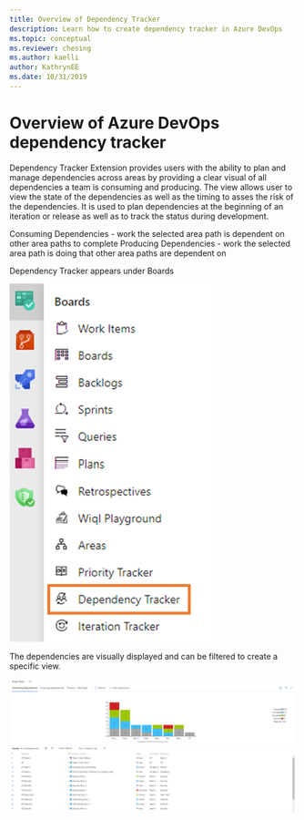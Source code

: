 ```yaml
---
title: Overview of Dependency Tracker
description: Learn how to create dependency tracker in Azure DevOps
ms.topic: conceptual
ms.reviewer: chesing
ms.author: kaelli
author: KathrynEE
ms.date: 10/31/2019
---
```


# Overview of Azure DevOps dependency tracker

Dependency Tracker Extension provides users with the ability to plan and manage dependencies across areas by providing a clear visual of all dependencies a team is consuming and producing.  The view allows user to view the state of the dependencies as well as the timing to asses the risk of the dependencies.  It is used to plan dependencies at the beginning of an iteration or release as well as to track the status during development.  

Consuming Dependencies - work the selected area path is dependent on other area paths to complete
Producing Dependencies - work the selected area path is doing that other area paths are dependent on

Dependency Tracker appears under Boards

![Dependency Tracker Location](_img/Navigation.png)

The dependencies are visually displayed and can be filtered to create a specific view.

![Consuming-View](_img/Consuming-View.png)
